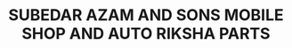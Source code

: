 ---
title: "SUBEDAR AZAM AND SONS MOBILE SHOP AND AUTO RIKSHA PARTS"
url: /karachi/subedar-azam-and-sons-mobile-shop-and-auto-riksha-parts/
shop: mobile phone
---